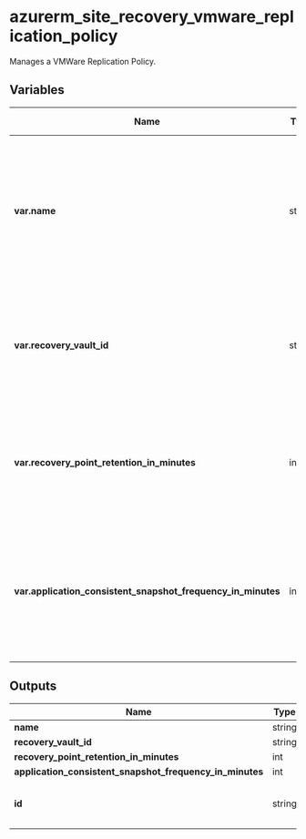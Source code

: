 # azurerm_site_recovery_vmware_replication_policy

Manages a VMWare Replication Policy.

## Variables

| Name | Type | Required? | Default  | possible values | Description |
| ---- | ---- | --------- | -------- | ----------- | ----------- |
| **var.name** | string | True | -  |  -  | The name which should be used for this Classic Replication Policy. Changing this forces a new Replication Policy to be created. | 
| **var.recovery_vault_id** | string | True | -  |  -  | ID of the Recovery Services Vault. Changing this forces a new Replication Policy to be created. | 
| **var.recovery_point_retention_in_minutes** | int | True | -  |  -  | Specifies the period up to which the recovery points will be retained. Must between `0` to `21600`. | 
| **var.application_consistent_snapshot_frequency_in_minutes** | int | True | -  |  -  | Specifies the frequency at which to create application consistent recovery points. Must between `0` to `720`. | 



## Outputs

| Name | Type | Description |
| ---- | ---- | --------- | 
| **name** | string  | - | 
| **recovery_vault_id** | string  | - | 
| **recovery_point_retention_in_minutes** | int  | - | 
| **application_consistent_snapshot_frequency_in_minutes** | int  | - | 
| **id** | string  | The ID of the Classic Replication Policy. | 